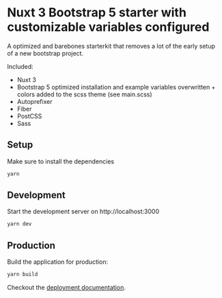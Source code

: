 # Nuxt 3 Bootstrap 5 starter with customizable variables configured

A optimized and barebones starterkit that removes a lot of the early setup of a new bootstrap project.

Included:
- Nuxt 3
- Bootstrap 5 optimized installation and example variables overwritten + colors added to the scss theme (see main.scss)
- Autoprefixer
- Fiber
- PostCSS
- Sass

## Setup

Make sure to install the dependencies

```bash
yarn
```

## Development

Start the development server on http://localhost:3000

```bash
yarn dev
```

## Production

Build the application for production:

```bash
yarn build
```

Checkout the [deployment documentation](https://v3.nuxtjs.org/docs/deployment).
